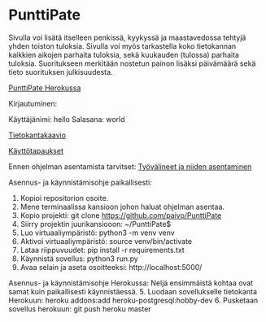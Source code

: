 # PunttiPate

Sivulla voi lisätä itselleen penkissä, kyykyssä ja maastavedossa tehtyjä yhden toiston tuloksia. Sivulla voi myös tarkastella koko tietokannan kaikkien aikojen parhaita tuloksia, sekä kuukauden (tulossa) parhaita tuloksia. Suoritukseen merkitään nostetun painon lisäksi päivämäärä sekä tieto suorituksen julkisuudesta.

[PunttiPate Herokussa](https://punttipate.herokuapp.com/)

Kirjautuminen:

Käyttäjänimi: hello
Salasana: world

[Tietokantakaavio](https://github.com/paivo/PunttiPate/blob/master/documentation/Tietokantakaavio.png)

[Käyttötapaukset](https://github.com/paivo/PunttiPate/blob/master/documentation/userstory.md)

Ennen ohjelman asentamista tarvitset:
[Työvälineet ja niiden asentaminen](https://materiaalit.github.io/tsoha-18/tyovalineet/)

Asennus- ja käynnistämisohje paikallisesti:
1. Kopioi repositorion osoite.
2. Mene terminaalissa kansioon johon haluat ohjelman asentaa.
3. Kopio projekti: git clone https://github.com/paivo/PunttiPate
4. Siirry projektin juurikansiooon: ~/PunttiPate$
5. Luo virtuaaliympäristö: python3 -m venv venv
6. Aktivoi virtuaaliympäristö: source venv/bin/activate
7. Lataa riippuvuudet: pip install -r requirements.txt
8. Käynnistä sovellus: python3 run.py
9. Avaa selain ja aseta osoitteeksi: http://localhost:5000/

Asennus- ja käynnistämisohje Herokussa:
Neljä ensimmäistä kohtaa ovat samat kuin paikallisesti käynnistäessä.
5. Luodaan sovellukselle tietokanta Herokuun: heroku addons:add heroku-postgresql:hobby-dev
6. Pusketaan sovellus herokuun: git push heroku master
